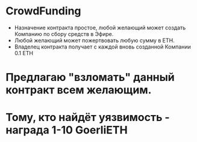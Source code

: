 # CrowdFunding
- Назначение контракта простое, любой желающий может создать Компанию по сбору средств в Эфире.
- Любой желающий может пожертвовать любую сумму в ETH.
- Владелец контракта получает с каждой вновь созданной Компании 0.1 ETH
# Предлагаю "взломать" данный контракт всем желающим.
# Тому, кто найдёт уязвимость - награда 1-10 GoerliETH
